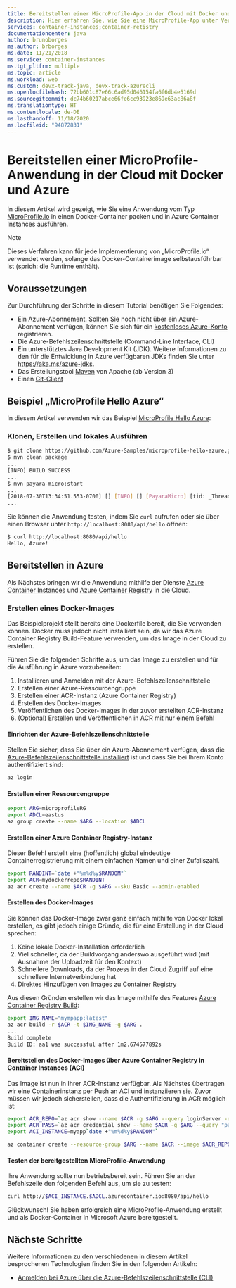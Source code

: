 ```yaml
---
title: Bereitstellen einer MicroProfile-App in der Cloud mit Docker und Azure
description: Hier erfahren Sie, wie Sie eine MicroProfile-App unter Verwendung von Docker und Azure Container Instances in der Cloud bereitstellen.
services: container-instances;container-retistry
documentationcenter: java
author: brunoborges
ms.author: brborges
ms.date: 11/21/2018
ms.service: container-instances
ms.tgt_pltfrm: multiple
ms.topic: article
ms.workload: web
ms.custom: devx-track-java, devx-track-azurecli
ms.openlocfilehash: 72bb601c87e66c6ad95d046154fa6f6db4e5169d
ms.sourcegitcommit: dc74b60217abce66fe6cc93923e869e63ac86a8f
ms.translationtype: HT
ms.contentlocale: de-DE
ms.lasthandoff: 11/18/2020
ms.locfileid: "94872831"
---
```

# <a name="deploy-a-microprofile-application-to-the-cloud-with-docker-and-azure"></a>Bereitstellen einer MicroProfile-Anwendung in der Cloud mit Docker und Azure

In diesem Artikel wird gezeigt, wie Sie eine Anwendung vom Typ [MicroProfile.io] in einen Docker-Container packen und in Azure Container Instances ausführen.

> [!NOTE]
>
> Dieses Verfahren kann für jede Implementierung von „MicroProfile.io“ verwendet werden, solange das Docker-Containerimage selbstausführbar ist (sprich: die Runtime enthält).

## <a name="prerequisites"></a>Voraussetzungen

Zur Durchführung der Schritte in diesem Tutorial benötigen Sie Folgendes:

* Ein Azure-Abonnement. Sollten Sie noch nicht über ein Azure-Abonnement verfügen, können Sie sich für ein [kostenloses Azure-Konto] registrieren.
* Die Azure-Befehlszeilenschnittstelle (Command-Line Interface, CLI)
* Ein unterstütztes Java Development Kit (JDK). Weitere Informationen zu den für die Entwicklung in Azure verfügbaren JDKs finden Sie unter <https://aka.ms/azure-jdks>.
* Das Erstellungstool [Maven] von Apache (ab Version 3)
* Einen [Git-Client]

## <a name="microprofile-hello-azure-sample"></a>Beispiel „MicroProfile Hello Azure“

In diesem Artikel verwenden wir das Beispiel [MicroProfile Hello Azure](https://github.com/azure-samples/microprofile-hello-azure):

### <a name="clone-build-and-run-locally"></a>Klonen, Erstellen und lokales Ausführen

```bash
$ git clone https://github.com/Azure-Samples/microprofile-hello-azure.git
$ mvn clean package
...
[INFO] BUILD SUCCESS
...
$ mvn payara-micro:start
...
[2018-07-30T13:34:51.553-0700] [] [INFO] [] [PayaraMicro] [tid: _ThreadID=1 _ThreadName=main] [timeMillis: 1532982891553] [levelValue: 800] Payara Micro  5.182 #badassmicrofish (build 303) ready in 10,304 (ms)
...
```

Sie können die Anwendung testen, indem Sie `curl` aufrufen oder sie über einen Browser unter `http://localhost:8080/api/hello` öffnen:

```bash
$ curl http://localhost:8080/api/hello
Hello, Azure!
```

## <a name="deploy-to-azure"></a>Bereitstellen in Azure

Als Nächstes bringen wir die Anwendung mithilfe der Dienste [Azure Container Instances] und [Azure Container Registry] in die Cloud.

### <a name="build-a-docker-image"></a>Erstellen eines Docker-Images

Das Beispielprojekt stellt bereits eine Dockerfile bereit, die Sie verwenden können. Docker muss jedoch nicht installiert sein, da wir das Azure Container Registry Build-Feature verwenden, um das Image in der Cloud zu erstellen.

Führen Sie die folgenden Schritte aus, um das Image zu erstellen und für die Ausführung in Azure vorzubereiten:

1. Installieren und Anmelden mit der Azure-Befehlszeilenschnittstelle
1. Erstellen einer Azure-Ressourcengruppe
1. Erstellen einer ACR-Instanz (Azure Container Registry)
1. Erstellen des Docker-Images
1. Veröffentlichen des Docker-Images in der zuvor erstellten ACR-Instanz
1. (Optional) Erstellen und Veröffentlichen in ACR mit nur einem Befehl


#### <a name="set-up-azure-cli"></a>Einrichten der Azure-Befehlszeilenschnittstelle

Stellen Sie sicher, dass Sie über ein Azure-Abonnement verfügen, dass die [Azure-Befehlszeilenschnittstelle installiert](/cli/azure/install-azure-cli?view=azure-cli-latest) ist und dass Sie bei Ihrem Konto authentifiziert sind:

```bash
az login
```

#### <a name="create-a-resource-group"></a>Erstellen einer Ressourcengruppe

```bash
export ARG=microprofileRG
export ADCL=eastus
az group create --name $ARG --location $ADCL
```

#### <a name="create-an-azure-container-registry-instance"></a>Erstellen einer Azure Container Registry-Instanz

Dieser Befehl erstellt eine (hoffentlich) global eindeutige Containerregistrierung mit einem einfachen Namen und einer Zufallszahl.

```bash
export RANDINT=`date +"%m%d%y$RANDOM"`
export ACR=mydockerrepo$RANDINT
az acr create --name $ACR -g $ARG --sku Basic --admin-enabled
```

#### <a name="build-the-docker-image"></a>Erstellen des Docker-Images

Sie können das Docker-Image zwar ganz einfach mithilfe von Docker lokal erstellen, es gibt jedoch einige Gründe, die für eine Erstellung in der Cloud sprechen:

1. Keine lokale Docker-Installation erforderlich
1. Viel schneller, da der Buildvorgang anderswo ausgeführt wird (mit Ausnahme der Uploadzeit für den Kontext)
1. Schnellere Downloads, da der Prozess in der Cloud Zugriff auf eine schnellere Internetverbindung hat
1. Direktes Hinzufügen von Images zu Container Registry

Aus diesen Gründen erstellen wir das Image mithilfe des Features [Azure Container Registry Build]:

```bash
export IMG_NAME="mympapp:latest"
az acr build -r $ACR -t $IMG_NAME -g $ARG .
...
Build complete
Build ID: aa1 was successful after 1m2.674577892s
```

#### <a name="deploy-docker-image-from-azure-container-registry-acr-into-container-instances-aci"></a>Bereitstellen des Docker-Images über Azure Container Registry in Container Instances (ACI)

Das Image ist nun in Ihrer ACR-Instanz verfügbar. Als Nächstes übertragen wir eine Containerinstanz per Push an ACI und instanziieren sie. Zuvor müssen wir jedoch sicherstellen, dass die Authentifizierung in ACR möglich ist:

```bash
export ACR_REPO=`az acr show --name $ACR -g $ARG --query loginServer -o tsv`
export ACR_PASS=`az acr credential show --name $ACR -g $ARG --query "passwords[0].value" -o tsv`
export ACI_INSTANCE=myapp`date +"%m%d%y$RANDOM"`

az container create --resource-group $ARG --name $ACR --image $ACR_REPO/$IMG_NAME --cpu 1 --memory 1 --registry-login-server $ACR_REPO --registry-username $ACR --registry-password $ACR_PASS --dns-name-label $ACI_INSTANCE --ports 8080
```

#### <a name="test-your-deployed-microprofile-application"></a>Testen der bereitgestellten MicroProfile-Anwendung

Ihre Anwendung sollte nun betriebsbereit sein. Führen Sie an der Befehlszeile den folgenden Befehl aus, um sie zu testen:

```bash
curl http://$ACI_INSTANCE.$ADCL.azurecontainer.io:8080/api/hello
````

Glückwunsch! Sie haben erfolgreich eine MicroProfile-Anwendung erstellt und als Docker-Container in Microsoft Azure bereitgestellt.

## <a name="next-steps"></a>Nächste Schritte

Weitere Informationen zu den verschiedenen in diesem Artikel besprochenen Technologien finden Sie in den folgenden Artikeln:

* [Anmelden bei Azure über die Azure-Befehlszeilenschnittstelle (CLI)](/azure/xplat-cli-connect)

<!-- URL List -->

[Azure Container Registry Build]: /azure/container-registry/container-registry-build-overview
[MicroProfile.io]: https://microprofile.io
[Azure Command Line Interface (CLI)]: /cli/azure/overview
[Azure for Java Developers]: ../index.yml
[Azure portal]: https://portal.azure.com/
[kostenloses Azure-Konto]: https://azure.microsoft.com/pricing/free-trial/
[Git-Client]: https://github.com/
[Maven]: http://maven.apache.org/
[Java Development Kit (JDK)]: ../fundamentals/java-jdk-long-term-support.md
<!-- http://www.oracle.com/technetwork/java/javase/downloads/ -->
[Azure Container Instances]: /azure/container-instances/
[Azure Container Registry]:  /azure/container-registry
